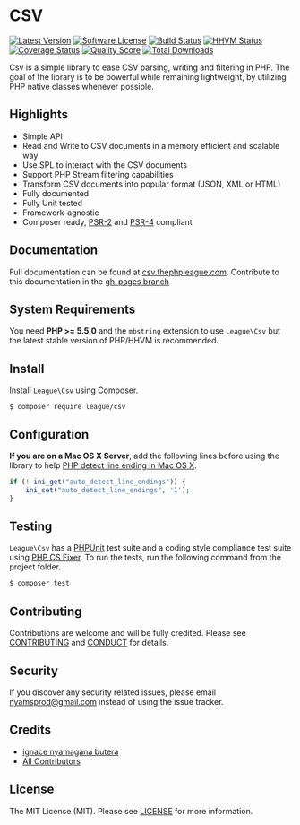 CSV
==========

[![Latest Version](https://img.shields.io/github/release/thephpleague/csv.svg?style=flat-square)](https://github.com/thephpleague/csv/releases)
[![Software License](https://img.shields.io/badge/license-MIT-brightgreen.svg?style=flat-square)](LICENSE.md)
[![Build Status](https://img.shields.io/travis/thephpleague/csv/master.svg?style=flat-square)](https://travis-ci.org/thephpleague/csv)
[![HHVM Status](https://img.shields.io/hhvm/league/csv.svg?style=flat-square)](http://hhvm.h4cc.de/package/league/csv)
[![Coverage Status](https://img.shields.io/scrutinizer/coverage/g/thephpleague/csv.svg?style=flat-square)](https://scrutinizer-ci.com/g/thephpleague/csv/code-structure)
[![Quality Score](https://img.shields.io/scrutinizer/g/thephpleague/csv.svg?style=flat-square)](https://scrutinizer-ci.com/g/thephpleague/csv)
[![Total Downloads](https://img.shields.io/packagist/dt/league/csv.svg?style=flat-square)](https://packagist.org/packages/league/csv)

Csv is a simple library to ease CSV parsing, writing and filtering in
PHP. The goal of the library is to be powerful while remaining lightweight,
by utilizing PHP native classes whenever possible.

Highlights
-------

* Simple API
* Read and Write to CSV documents in a memory efficient and scalable way
* Use SPL to interact with the CSV documents
* Support PHP Stream filtering capabilities
* Transform CSV documents into popular format (JSON, XML or HTML)
* Fully documented
* Fully Unit tested
* Framework-agnostic
* Composer ready, [PSR-2] and [PSR-4] compliant

Documentation
-------

Full documentation can be found at [csv.thephpleague.com](http://csv.thephpleague.com). Contribute to this documentation in the [gh-pages branch](https://github.com/thephpleague/csv/tree/gh-pages)

System Requirements
-------

You need **PHP >= 5.5.0** and the `mbstring` extension to use `League\Csv` but the latest stable version of PHP/HHVM is recommended.

Install
-------

Install `League\Csv` using Composer.

```
$ composer require league/csv
```

Configuration
-------

**If you are on a Mac OS X Server**, add the following lines before using the library to help [PHP detect line ending in Mac OS X](http://php.net/manual/en/function.fgetcsv.php#refsect1-function.fgetcsv-returnvalues).

```php
if (! ini_get("auto_detect_line_endings")) {
    ini_set("auto_detect_line_endings", '1');
}
```

Testing
-------

`League\Csv` has a [PHPUnit](https://phpunit.de) test suite and a coding style compliance test suite using [PHP CS Fixer](http://cs.sensiolabs.org/). To run the tests, run the following command from the project folder.

``` bash
$ composer test
```

Contributing
-------

Contributions are welcome and will be fully credited. Please see [CONTRIBUTING](CONTRIBUTING.md) and [CONDUCT](CONDUCT.md) for details.

Security
-------

If you discover any security related issues, please email nyamsprod@gmail.com instead of using the issue tracker.

Credits
-------

- [ignace nyamagana butera](https://github.com/nyamsprod)
- [All Contributors](https://github.com/thephpleague/csv/graphs/contributors)

License
-------

The MIT License (MIT). Please see [LICENSE](LICENSE) for more information.

[PSR-2]: http://www.php-fig.org/psr/psr-2/
[PSR-4]: http://www.php-fig.org/psr/psr-4/
